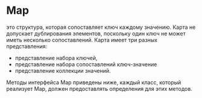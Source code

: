 # Map

это структура, которая сопоставляет ключ каждому значению. Карта не допускает дублирования 
элементов, поскольку один ключ не может иметь несколько сопоставлений. 
Карта имеет три разных представления: 
- представление набора ключей, 
- представление набора сопоставлений ключ-значение 
- представление коллекции значений. 

Методы интерфейса Map приведены ниже, каждый класс, который реализует Map, должен предоставлять определения для этих методов.
